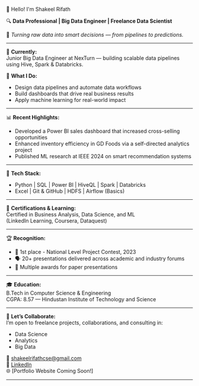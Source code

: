 👋 Hello! I'm Shakeel Rifath

🔍 **Data Professional | Big Data Engineer | Freelance Data Scientist**

🚀 *Turning raw data into smart decisions — from pipelines to predictions.*

---

💼 **Currently:**  
Junior Big Data Engineer at NexTurn — building scalable data pipelines using Hive, Spark & Databricks.

🧠 **What I Do:**  
- Design data pipelines and automate data workflows  
- Build dashboards that drive real business results  
- Apply machine learning for real-world impact  

---

📊 **Recent Highlights:**
- Developed a Power BI sales dashboard that increased cross-selling opportunities  
- Enhanced inventory efficiency in GD Foods via a self-directed analytics project  
- Published ML research at IEEE 2024 on smart recommendation systems    

---

🧰 **Tech Stack:**  
- Python | SQL | Power BI | HiveQL | Spark | Databricks  
- Excel | Git & GitHub | HDFS | Airflow (Basics)

---

🎯 **Certifications & Learning:**  
Certified in Business Analysis, Data Science, and ML  
(LinkedIn Learning, Coursera, Dataquest)

---

🏆 **Recognition:**  
- 🥇 1st place - National Level Project Contest, 2023  
- 🗣️ 20+ presentations delivered across academic and industry forums  
- 🧾 Multiple awards for paper presentations

---

🎓 **Education:**  
B.Tech in Computer Science & Engineering  
CGPA: 8.57 — Hindustan Institute of Technology and Science

---

🤝 **Let’s Collaborate:**  
I’m open to freelance projects, collaborations, and consulting in:
- Data Science  
- Analytics  
- Big Data  

📧 shakeelrifathcse@gmail.com  
🔗 [LinkedIn](https://www.linkedin.com/in/shakeelrifath)  
🌐 [Portfolio Website Coming Soon!]

---

<!---
shakeelrifath is a ✨ special ✨ repository because its README.md (this file) appears on your GitHub profile.
You can click the Preview link to take a look at your changes.
--->
